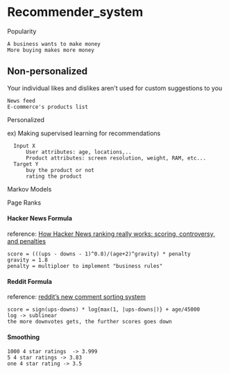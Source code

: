 # Recommender_system

Popularity

    A business wants to make money
    More buying makes more money


## Non-personalized

Your individual likes and dislikes aren't used for custom suggestions to you

    News feed
    E-commerce's products list
    


Personalized 



ex) Making supervised learning for recommendations
    
      Input X
          User attributes: age, locations,..
          Product attributes: screen resolution, weight, RAM, etc...
      Target Y
          buy the product or not
          rating the product
          

Markov Models


Page Ranks


#### Hacker News Formula

reference: [How Hacker News ranking really works: scoring, controversy, and penalties](https://www.righto.com/2013/11/how-hacker-news-ranking-really-works.html)

    score = (((ups - downs - 1)^0.8)/(age+2)^gravity) * penalty
    gravity = 1.8
    penalty = multiploer to implement "business rules"
    
#### Reddit Formula

reference: [reddit’s new comment sorting system](https://redditblog.com/2009/10/15/reddits-new-comment-sorting-system/)

    score = sign(ups-downs) * log{max(1, |ups-downs|)} + age/45000
    log -> sublinear
    the more downvotes gets, the further scores goes down
    
    
#### Smoothing

    1000 4 star ratings  -> 3.999
    5 4 star ratings -> 3.83
    one 4 star rating -> 3.5
    
